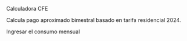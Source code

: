 Calculadora CFE

Calcula pago aproximado bimestral basado en tarifa residencial 2024.

Ingresar el consumo mensual




